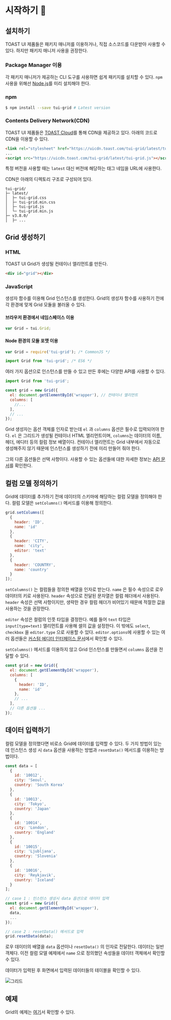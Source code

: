 # 시작하기 🚀

## 설치하기

TOAST UI 제품들은 패키지 매니저를 이용하거나, 직접 소스코드를 다운받아 사용할 수 있다. 하지만 패키지 매니저 사용을 권장한다.

### Package Manager 이용

각 패키지 매니저가 제공하는 CLI 도구를 사용하면 쉽게 패키지를 설치할 수 있다. `npm` 사용을 위해선 [Node.js](https://nodejs.org/en/%29)를 미리 설치해야 한다.

### npm

```sh
$ npm install --save tui-grid # Latest version
```

### Contents Delivery Network(CDN)

TOAST UI 제품들은 [TOAST Cloud](https://www.toast.com/kr)를 통해 CDN을 제공하고 있다. 아래의 코드로 CDN을 이용할 수 있다.

```html
<link rel="stylesheet" href="https://uicdn.toast.com/tui-grid/latest/tui-grid.css" />
...
<script src="https://uicdn.toast.com/tui-grid/latest/tui-grid.js"></script>
```

특정 버전을 사용할 때는 `latest` 대신 버전에 해당하는 태그 네임을 URL에 사용한다.

CDN은 아래의 디렉토리 구조로 구성되어 있다.

```
tui-grid/
├─ latest/
│  ├─ tui-grid.css
│  ├─ tui-grid.min.css
│  ├─ tui-grid.js
│  └─ tui-grid.min.js
├─ v3.8.0/
│  ├─ ...
```

## Grid 생성하기

### HTML

TOAST UI Grid가 생성될 컨테이너 엘리먼트를 만든다.

```html
<div id="grid"></div>
```

### JavaScript

생성자 함수를 이용해 Grid 인스턴스를 생성한다. Grid의 생성자 함수를 사용하기 전에 각 환경에 맞게 Grid 모듈을 불러올 수 있다.

#### 브라우저 환경에서 네임스페이스 이용

```js
var Grid = tui.Grid;
```

#### Node 환경의 모듈 포맷 이용

```js
var Grid = require('tui-grid'); /* CommonJS */
```

```js
import Grid from 'tui-grid'; /* ES6 */
```
    
여러 가지 옵션으로 인스턴스를 만들 수 있고 만든 후에는 다양한 API를 사용할 수 있다.
    
```js
import Grid from 'tui-grid';

const grid = new Grid({
  el: document.getElementById('wrapper'), // 컨테이너 엘리먼트
  columns: [ 
    //... 
  ],
  // ...
});
```

Grid 생성자는 옵션 객체를 인자로 받는데 `el` 과 `columns` 옵션은 필수로 입력되어야 한다. `el` 은 그리드가 생성될 컨테이너 HTML 엘리먼트이며, `columns`는 데이터의 이름, 헤더, 에디터 등의 컬럼 정보 배열이다. 컨테이너 엘리먼트는 Grid 내부에서 자동으로 생성해주지 않기 때문에 인스턴스를 생성하기 전에 미리 만들어 줘야 한다.

그외 다른 옵션들은 선택 사항이다. 사용할 수 있는 옵션들에 대한 자세한 정보는 [API 문서](https://nhn.github.io/tui.grid/latest/)를 확인한다.


## 컬럼 모델 정의하기

Grid에 데이터를 추가하기 전에 데이터의 스키마에 해당하는 컬럼 모델을 정의해야 한다. 컬럼 모델은 `setColumns()` 메서드를 이용해 정의한다.

```js
grid.setColumns([
  {
    header: 'ID',
    name: 'id'
  },
  {
    header: 'CITY',
    name: 'city',
    editor: 'text'
  },
  {
    header: 'COUNTRY',
    name: 'country'
  }
]);
```

`setColumns()` 는 컬럼들을 정의한 배열을 인자로 받는다. `name` 은 필수 속성으로 로우 데이터의 키로 사용된다. `header` 속성으로 전달된 문자열은 컬럼 헤더에서 사용된다. `header` 속성은 선택 사항이지만, 생략한 경우 컬럼 헤더가 비어있기 때문에 적절한 값을 사용하는 것을 권장한다.

`editor` 속성은 컬럼의 인풋 타입을 결정한다. 예를 들어 `text` 타입은 `input[type=text]` 엘리먼트를 사용해 셀의 값을 설정한다. 이 밖에도 `select`, `checkbox` 을 `editor.type` 으로 사용할 수 있다. `editor.options`에 사용할 수 있는 여러 옵션들은 [커스텀 에디터 인터페이스 문서](custom-editor.md)에서 확인할 수 있다.

`setColumns()` 메서드를 이용하지 않고 Grid 인스턴스를 만들면서 `columns` 옵션을 전달할 수 있다.

```js
const grid = new Grid({
  el: document.getElementById('wrapper'),
  columns: [
    {
      header: 'ID',
      name: 'id'
    },
    // ... 
  ],
  // 다른 옵션들 ...
});
```

## 데이터 입력하기

컬럼 모델을 정의했다면 비로소 Grid에 데이터를 입력할 수 있다. 두 가지 방법이 있는데 인스턴스 생성 시 `data` 옵션을 사용하는 방법과 `resetData()` 메서드를 이용하는 방법이다.

```js
const data = [
  {
    id: '10012',
    city: 'Seoul',
    country: 'South Korea'
  },
  {
    id: '10013',
    city: 'Tokyo',
    country: 'Japan'    
  },
  {
    id: '10014',
    city: 'London',
    country: 'England'
  },
  {
    id: '10015',
    city: 'Ljubljana',
    country: 'Slovenia'
  },
  {
    id: '10016',
    city: 'Reykjavik',
    country: 'Iceland'
  }
];

// case 1 : 인스턴스 생성시 data 옵션으로 데이터 입력
const grid = new Grid({
  el: document.getElementById('wrapper'),
  data,
  ...
});

// case 2 : resetData() 메서드로 입력
grid.resetData(data);
```

로우 데이터의 배열을 `data` 옵션이나 `resetData()` 의 인자로 전달한다. 데이터는 일반 객체다. 이전 컬럼 모델 예제에서 `name` 으로 정의했던 속성들을 데이터 객체에서 확인할 수 있다.

데이터가 입력된 후 화면에서 입력된 데이터들의 테이블을 확인할 수 있다.

![그리드](https://user-images.githubusercontent.com/35371660/59482121-72993480-8ea2-11e9-8dba-46c04c727b31.png)


## 예제

Grid의 예제는 [여기](https://nhn.github.io/tui.grid/latest/tutorial-example01-basic)서 확인할 수 있다.
